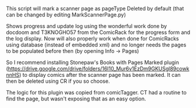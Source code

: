 This script will mark a scanner page as pageType Deleted by default (that can be changed by editing MarkScannerPage.py)

Shows progress and update log using the wonderful work done by docdoom and T3KNOGHO57 from the ComicRack for the progress form and the log display.
Now will also properly work when done for ComicRacks using database (instead of embedded xml) and no longer needs the pages to be populated before then (by opening Info -> Pages)

So I recommend installing Stonepaw's Books with Pages Marked plugin (https://drive.google.com/drive/folders/16I10_Mur6v1EzDm9GKUSgl89cowknnHS) to display comics after the scanner page has been marked. It can then be deleted using CR if you so choose.

The logic for this plugin was copied from comicTagger. CT had a routine to find the page, but wasn't exposing that as an easy option.

